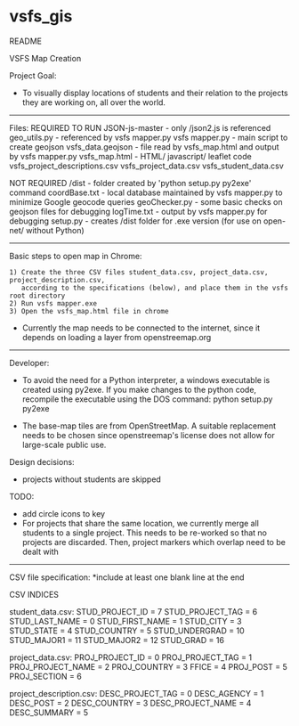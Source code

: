 vsfs_gis
========
README

VSFS Map Creation

Project Goal:
  - To visually display locations of students and their relation to the projects
     they are working on, all over the world.

-----------------------------------------------------

Files:
 REQUIRED TO RUN
  JSON-js-master - only /json2.js is referenced
  geo_utils.py - referenced by vsfs mapper.py
  vsfs mapper.py - main script to create geojson
  vsfs_data.geojson - file read by vsfs_map.html and output by vsfs mapper.py
  vsfs_map.html - HTML/ javascript/ leaflet code
  vsfs_project_descriptions.csv
  vsfs_project_data.csv
  vsfs_student_data.csv
 
 NOT REQUIRED
  /dist - folder created by 'python setup.py py2exe' command
  coordBase.txt - local database maintained by vsfs mapper.py to minimize Google geocode queries
  geoChecker.py - some basic checks on geojson files for debugging
  logTime.txt - output by vsfs mapper.py for debugging
  setup.py - creates /dist folder for .exe version (for use on open-net/ without Python)
  
-----------------------------------------------------

Basic steps to open map in Chrome:

    1) Create the three CSV files student_data.csv, project_data.csv, project_description.csv,
       according to the specifications (below), and place them in the vsfs root directory
    2) Run vsfs mapper.exe 
    3) Open the vsfs_map.html file in chrome

* Currently the map needs to be connected to the internet, since it depends on
  loading a layer from openstreemap.org


-----------------------------------------------------


Developer:
 - To avoid the need for a Python interpreter, a windows executable is created
   using py2exe. If you make changes to the python code, recompile the 
   executable using the DOS command: python setup.py py2exe

 - The base-map tiles are from OpenStreetMap. A suitable replacement needs to be
   chosen since openstreemap's license does not allow for large-scale public use.
  
Design decisions:
 - projects without students are skipped

TODO:
 - add circle icons to key
 - For projects that share the same location, we currently merge all students to 
   a single project.  This needs to be re-worked so that no projects are discarded.
   Then, project markers which overlap need to be dealt with

 
-----------------------------------------------------
CSV file specification:
 *include at least one blank line at the end

CSV INDICES

student_data.csv:
STUD_PROJECT_ID = 7
STUD_PROJECT_TAG = 6
STUD_LAST_NAME = 0
STUD_FIRST_NAME = 1
STUD_CITY = 3
STUD_STATE = 4
STUD_COUNTRY = 5
STUD_UNDERGRAD = 10
STUD_MAJOR1 = 11
STUD_MAJOR2 = 12
STUD_GRAD = 16

project_data.csv:
PROJ_PROJECT_ID = 0
PROJ_PROJECT_TAG = 1
PROJ_PROJECT_NAME = 2
PROJ_COUNTRY = 3
FFICE = 4
PROJ_POST = 5
PROJ_SECTION = 6

project_description.csv:
DESC_PROJECT_TAG = 0
DESC_AGENCY = 1
DESC_POST = 2
DESC_COUNTRY = 3
DESC_PROJECT_NAME = 4
DESC_SUMMARY = 5
